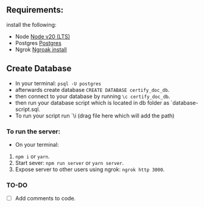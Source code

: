 ## Requirements:

install the following:
- Node [Node v20 (LTS)](https://nodejs.org/en/download/)
- Postgres [Postgres](https://www.postgresql.org/download/)
- Ngrok [Ngroak install](https://ngrok.com/docs/getting-started/)

## Create Database
- In your terminal: `psql -U postgres`
- afterwards create database `CREATE DATABASE certify_doc_db`.
- then connect to your database by running `\c certify_doc_db`.
- then run your database script which is located in db folder as `database-script.sql. 
- To run your script run `\i (drag file here which will add the path)

### To run the server:
 - On your terminal:
1.  `npm i` or `yarn`.
2. Start sever: `npm run server` or `yarn server`.
3. Expose server to other users using ngrok: `ngrok http 3000`.

### TO-DO

- [ ] Add comments to code.